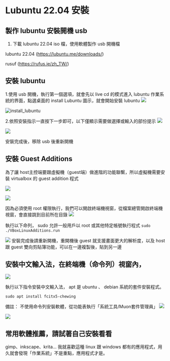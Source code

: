 # Lubuntu 22.04 安裝 

## 製作 lubuntu 安裝開機 usb
1. 下載 lubuntu 22.04 iso 檔，使用軟體製作 usb 開機檔

lubuntu 22.04 (https://lubuntu.me/downloads/)

rusuf (https://rufus.ie/zh_TW/)

## 安裝 lubuntu
1.使用 usb 開機，執行第一個選項，就會先以 live cd 的模式進入 lubuntu 作業系統的界面，點選桌面的 install Lubuntu 圖示，就會開始安裝 lubuntu 
![](2023-12-14-12-27-03.png)

![install_lubuntu](2023-12-12-08-49-03.png)

2.依照安裝指示一直按下一步即可，以下僅顯示需要做選擇或輸入的部份提示
![](2023-12-12-08-49-52.png)

![](2023-12-12-08-50-07.png)

安裝完成後，移除 usb 後重新開機

## 安裝 Guest Additions
為了讓 host主控端要跟虛擬機（guest端）做進階的功能聯繫，所以虛擬機需要安裝 virtualbox 的 guest addition 程式
   
![](2023-12-14-14-10-57.png)

![](2023-12-15-13-47-41.png)

因為必須使用 root 權限執行，我們可以開啟終端機視窗，從檔案總管開啟終端機視窗，會直接跳到目前所在目錄
![](2023-12-15-13-55-00.png)

執行以下命列， sudo 允許一般用戶以 root 或其他特定帳號執行程式
`sudo ./VBoxLinuxAdditions.run `

![](2023-12-15-13-58-51.png)
安裝完成後請重新開機，重開機後 guest 就支援畫面更大的解析度，以及 host 跟 guest 雙向剪貼簿功能，可以在一邊複製後，貼到另一邊

## 安裝中文輸入法，在終端機（命令列）視窗內，
![](2023-12-12-08-50-31.png)

執行以下指令安裝中文輸入法， apt 是 ubuntu 、 debian 系統的套件安裝程式。

`sudo apt install fcitx5-chewing`


備註： 不使用命令列安裝軟體，從功能表執行「系統工具/Muon套件管理員」
![](2023-12-12-08-51-47.png)

![](2023-12-12-08-51-58.png)


## 常用軟體推薦，請試著自己安裝看看

gimp、inkscape、krita... 我就喜歡這種 linux 跟 windows 都有的應用程式，用久就會發現「作業系統」不是重點，應用程式才是。
